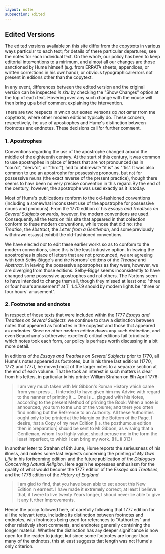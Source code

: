 ```yaml
---
layout: notes
subsection: edited
---
```

## Edited Versions

The edited versions available on this site differ from the copytexts in various ways particular to each text; for details of these particular departures, see the notes for each individual text. On the whole, our policy has been to keep editorial interventions to a minimum, and almost all our changes are those sanctioned by Hume himself (e.g. from ERRATA sheets, appendices, or written corrections in his own hand), or obvious typographical errors not present in editions other than the copytext.

In any event, differences between the edited version and the original version can be inspected *in situ* by checking the "Show Changes" option at the top of each text. Hovering over any such change with the mouse will then bring up a brief comment explaining the intervention.

There are two respects in which our edited versions do _not_ differ from the copytexts, where other modern editions typically do. These concern, respectively, the use of apostrophes and Hume's distinction between footnotes and endnotes. These decisions call for further comment.

### 1. Apostrophes

Conventions regarding the use of the apostrophe changed around the middle of the eighteenth century. At the start of this century, it was common to use apostrophes in place of letters that are not pronounced (as in "cou'd", "deriv'd", or "thro'"), and to abbreviate "it is" as "’tis". It was also common to use an apostrophe for possessive pronouns, but not for possessive nouns (the exact reverse of the present practice), though there seems to have been no very precise convention in this regard. By the end of the century, however, the apostrophe was used exactly as it is today.

Most of Hume's publications conform to the old-fashioned conventions (including a somewhat inconsistent use of the apostrophe for possessive nouns and pronouns). From the 1770 edition of his *Essays and Treatises on Several Subjects* onwards, however, the modern conventions are used. Consequently all the texts on this site that appeared in that collection conform to these modern conventions, while those that did not (the *Treatise*, the *Abstract*, the *Letter from a Gentleman*, and some previously withdrawn essays) exhibit the old-fashioned conventions.

We have elected _not_ to edit these earlier works so as to conform to the modern conventions, since this is the least intrusive option. In leaving the apostrophes in place of letters that are not pronounced, we are agreeing with both Selby-Bigge's and the Nortons' editions of the *Treatise* and *Abstract*. In leaving the possessive apostrophes as they were, however, we are diverging from those editions. Selby-Bigge seems inconsistently to have changed some possessive apostrophes and not others. The Nortons seem to have intended to change them all, though they missed at least one: "three or four hour's amusement" at T&nbsp; 1.4.7.9 should by modern lights be "three or four hours' amusement".

### 2. Footnotes and endnotes

In respect of those texts that were included within the 1777 *Essays and Treatises on Several Subjects*, we continue to draw a distinction between notes that appeared as footnotes in the copytext and those that appeared as endnotes. Since no other modern edition draws any such distinction, and even Beauchamp's (otherwise excellent) critical editions fail to indicate which notes took each form, our policy is perhaps worth discussing in a bit more detail.

In editions of the *Essays and Treatises on Several Subjects* prior to 1770, all Hume's notes appeared as footnotes, but in his three last editions (1770, 1772 and 1777), he moved most of the larger notes to a separate section at the end of each volume. That he took an interest in such matters is clear from his letters, in particular to his printer William Strahan on 8th April 1776:

> I am very much taken with Mr Gibbon's Roman History which came from your press ... I intended to have given him my Advice with regard to the manner of printing it ... One is ... plagued with his Notes, according to the present Method of printing the Book: When a note is announced, you turn to the End of the Volume; and there you often find nothing but the Reference to an Authority. All these Authorities ought only to be printed at the Margin on the Bottom of the Page. I desire, that a Copy of my new Edition [i.e. the posthumous edition then in preparation] should be sent to Mr Gibbon, as wishing that a Gentleman, whom I so highly value, shoud peruse me in the form the least imperfect, to which I can bring my work. (HL&nbsp;ii 313)

In another letter to Strahan of 8th June, Hume reports the seriousness of his illness, and makes some last requests concerning the printing of *My Own Life* in his forthcoming edition, and the future publication of the *Dialogues Concerning Natural Religion*. Here again he expresses enthusiasm for the quality of what would become the 1777 edition of the *Essays and Treatises*, and the 1778 edition of the *History of England*:

> I am glad to find, that you have been able to set about this New Edition in earnest. I have made it extremely correct; at least I believe that, if I were to live twenty Years longer, I shoud never be able to give it any further Improvements.

Hence the policy followed here, of carefully following that 1777 edition for all the relevant texts, including its distinction between footnotes and endnotes, with footnotes being used for references to "Authorities" and other relatively short comments, and endnotes generally containing the longer material. Whether the distinction has any deeper significance is now open for the reader to judge, but since some footnotes are longer than many of the endnotes, this at least suggests that length was not Hume's only criterion.
